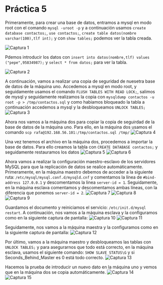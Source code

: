 # Práctica 5

Primeramente, para crear una base de datos, entramos a mysql en modo root con el comando `mysql -uroot -p` y a continuación usamos `create database contactos;`, `use contactos;`, `create table datos(nombre varchar(100),tlf int);` y con `show tables;` podemos ver la tabla creada.

![Captura 1](http://imgur.com/86mnOw1.jpg "Tabla creada")

Pdemos introducir los datos con `insert into datos(nombre,tlf) values ("pepe",95834987);` y `select * from datos;` para ver la tabla.

![Captura 2](http://imgur.com/Zf5uTPY.jpg "Tabla rellenada")

A continuación, vamos a realizar una copia de seguridad de nuesetra base de datos de la máquina uno. Accedemos a mysql en modo root, y seguidamente usamos el comando `FLUSH TABLES WITH READ LOCK;`, salimos de mysql y seguidamente realizamos la copia con `mysqldump contactos -u root -p > /tmp/contactos.sql` y como habiamos bloqueado la tabla a continuación accedemos a mysql y la desbloqueamos `UNLOCK TABLES;` 
![Captura 3](http://imgur.com/cnLCqd3.jpg "Tabla copiada")

Ahora nos vamos a la máquina dos para copiar la copia de seguirdad de la base de datos de la máquina uno. Para ello, en la máquina dos usamos el comando `scp rafa@192.168.56.101:/tmp/contactos.sql /tmp/`
![Captura 4](http://imgur.com/vXMC3jU.jpg "Tabla pasada")

Una vez tenemos el archivo en la máquina dos, procedemos a importar la base de datos. Para ello creamos la tabla con `CREATE DATABASE contactos;` y seguidamente restauramos los datos
![Captura 5](http://imgur.com/elg6LCe.jpg "Tabla importada")
![Captura 6](http://imgur.com/rdSxP5x.jpg "Bien copiada")

Ahora vamos a realizar la configuración maestro-esclavo de los servidores MySQL para que la replicación de datos se realice automáticamente. Primeramente, en la máquina maestro debemos de acceder a la siguiente ruta: `/etc/mysql/mysql.conf.d/mysqld.cnf` y comentamos la línea de `#bind-address 127.0.0.1` y descomentamos la linea `server-id = 1`. Seguidamente, en la máquina esclava comentamos y descomentamos ambas líneas, con la diferencia que ponemos `server-id = 2`.
![Captura 7](http://imgur.com/3DD1NGv.jpg "Comentar")
![Captura 8](http://imgur.com/zSS6pkR.jpg "Descomentar 1") 
![Captura 9](http://imgur.com/U88Gf3W.jpg "Descomentar 2")

Guardamos el documento y reiniciamos el servicio: `/etc/init.d/mysql restart`.
A continuación, nos vamos a la máquina esclava y la configuramos como en la siguiente captura de pantalla:
![Captura 10](http://imgur.com/dUWGLAi.jpg "Creamos el esclavo")
![Captura 11](http://imgur.com/rFRxKlz.jpg "Creamos el esclavo")

Seguidamente, nos vamos a la máquina maestra y la configuramos como en la siguiente captura de pantalla:
![Captura 12](http://imgur.com/v833Pu5.jpg "Creamos el maestro")

Por último, vamos a la máquina maestro y desbloqueamos las tablas con `UNLOCK TABLES;` y para asegurarnos que todo está correcto, en la máquina esclava, usamos el siguiente comando: `SHOW SLAVE STATUS\G` y si Seconds_Behind_Master es 0 está todo correcto.
![Captura 13](http://imgur.com/1ZyNOBK.jpg "Todo correcto")

Hacemos la prueba de introducir un nuevo dato en la máquina uno y vemos que en la máquina dos se copia automáticamente.
![Captura 14](http://imgur.com/EZGQE3R.jpg "Máquina 1")
![Captura 15](http://imgur.com/Dfv6D0s.jpg "Máquina 2")